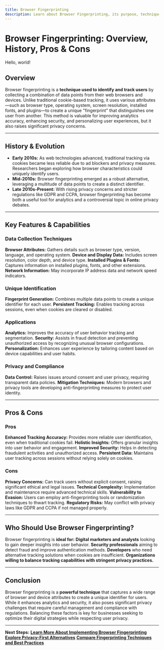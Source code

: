 ```yaml
---
title: Browser Fingerprinting
description: Learn about Browser Fingerprinting, its purpose, techniques, pros and cons, and its implications for privacy and analytics.
---
```


# **Browser Fingerprinting: Overview, History, Pros & Cons**

Hello, world!

## **Overview**  
Browser fingerprinting is a **technique used to identify and track users** by collecting a combination of data points from their web browsers and devices. Unlike traditional cookie-based tracking, it uses various attributes—such as browser type, operating system, screen resolution, installed fonts, and plugins—to create a unique "fingerprint" that distinguishes one user from another. This method is valuable for improving analytics accuracy, enhancing security, and personalizing user experiences, but it also raises significant privacy concerns.

---

## **History & Evolution**  
- **Early 2010s:** As web technologies advanced, traditional tracking via cookies became less reliable due to ad blockers and privacy measures. Researchers began exploring how browser characteristics could uniquely identify users.
- **Mid-2010s:** Browser fingerprinting emerged as a robust alternative, leveraging a multitude of data points to create a distinct identifier.
- **Late 2010s-Present:** With rising privacy concerns and stricter regulations like GDPR and CCPA, browser fingerprinting has become both a useful tool for analytics and a controversial topic in online privacy debates.

---

## **Key Features & Capabilities**

### **Data Collection Techniques**
 **Browser Attributes:** Gathers details such as browser type, version, language, and operating system.
 **Device and Display Data:** Includes screen resolution, color depth, and device type.
 **Installed Plugins & Fonts:** Captures information on installed plugins, fonts, and other extensions.
 **Network Information:** May incorporate IP address data and network speed indicators.

### **Unique Identification**
 **Fingerprint Generation:** Combines multiple data points to create a unique identifier for each user.
 **Persistent Tracking:** Enables tracking across sessions, even when cookies are cleared or disabled.

### **Applications**
 **Analytics:** Improves the accuracy of user behavior tracking and segmentation.
 **Security:** Assists in fraud detection and preventing unauthorized access by recognizing unusual browser configurations.
 **Personalization:** Enhances user experience by tailoring content based on device capabilities and user habits.

### **Privacy and Compliance**
 **Data Control:** Raises issues around consent and user privacy, requiring transparent data policies.
 **Mitigation Techniques:** Modern browsers and privacy tools are developing anti-fingerprinting measures to protect user identity.

---

## **Pros & Cons**

### **Pros**
 **Enhanced Tracking Accuracy:** Provides more reliable user identification, even when traditional cookies fail.
 **Holistic Insights:** Offers granular insights into user behavior and engagement.
 **Improved Security:** Helps in detecting fraudulent activities and unauthorized access.
 **Persistent Data:** Maintains user tracking across sessions without relying solely on cookies.

### **Cons**
 **Privacy Concerns:** Can track users without explicit consent, raising significant ethical and legal issues.
 **Technical Complexity:** Implementation and maintenance require advanced technical skills.
 **Vulnerability to Evasion:** Users can employ anti-fingerprinting tools or randomization techniques to thwart tracking.
 **Regulatory Risks:** May conflict with privacy laws like GDPR and CCPA if not managed properly.

---

## **Who Should Use Browser Fingerprinting?**
Browser fingerprinting is **ideal for:**
 **Digital marketers and analysts** looking to gain deeper insights into user behavior.
 **Security professionals** aiming to detect fraud and improve authentication methods.
 **Developers** who need alternative tracking solutions when cookies are insufficient.
 **Organizations willing to balance tracking capabilities with stringent privacy practices.**

---

## **Conclusion**
Browser fingerprinting is a **powerful technique** that captures a wide range of browser and device attributes to create a unique identifier for users. While it enhances analytics and security, it also poses significant privacy challenges that require careful management and compliance with regulations. Balancing these factors is key for businesses seeking to optimize their digital strategies while respecting user privacy.

---

 **Next Steps:**
 **[Learn More About Implementing Browser Fingerprinting](#)**
 **[Explore Privacy-First Alternatives](#)**
 **[Compare Fingerprinting Techniques and Best Practices](#)**
